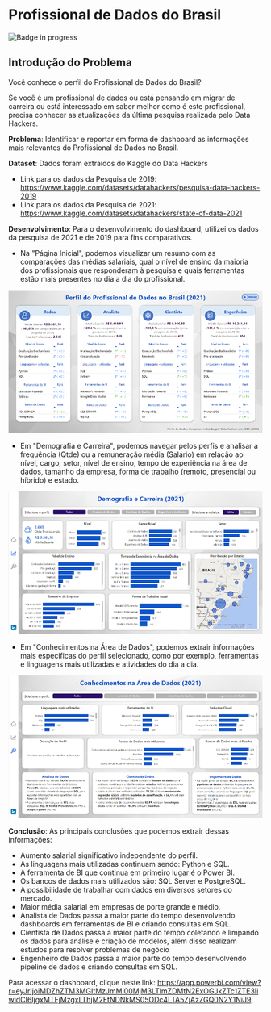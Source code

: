 # Profissional de Dados do Brasil

![Badge in progress](http://img.shields.io/static/v1?label=STATUS&message=IN%20PROGRESS&color=GREEN&style=for-the-badge)

## **Introdução do Problema**

Você conhece o perfil do Profissional de Dados do Brasil? 

Se você é um profissional de dados ou está pensando em migrar de carreira ou está interessado em saber melhor como é este profissional, precisa conhecer as atualizações da última pesquisa realizada pelo Data Hackers. 

**Problema**: Identificar e reportar em forma de dashboard as informações mais relevantes do Profissional de Dados no Brasil. 

**Dataset**: Dados foram extraídos do Kaggle do Data Hackers
* Link para os dados da Pesquisa de 2019: https://www.kaggle.com/datasets/datahackers/pesquisa-data-hackers-2019
* Link para os dados da Pesquisa de 2021: https://www.kaggle.com/datasets/datahackers/state-of-data-2021

**Desenvolvimento**: Para o desenvolvimento do dashboard, utilizei os dados da pesquisa de 2021 e de 2019 para fins comparativos. 
* Na "Página Inicial", podemos visualizar um resumo com as comparações das médias salariais, qual o nível de ensino da maioria dos profissionais que responderam à pesquisa e quais ferramentas estão mais presentes no dia a dia do profissional.

![Screenshot](dashboard1.png)

* Em "Demografia e Carreira", podemos navegar pelos perfis e analisar a frequência (Qtde) ou a remuneração média (Salário) em relação ao nível, cargo, setor, nível de ensino, tempo de experiência na área de dados, tamanho da empresa, forma de trabalho (remoto, presencial ou híbrido) e estado.

![Screenshot](dashboard2.png)

* Em "Conhecimentos na Área de Dados", podemos extrair informações mais específicas do perfil selecionado, como por exemplo, ferramentas e linguagens mais utilizadas e atividades do dia a dia.

![Screenshot](dashboard3.png)

**Conclusão**: As principais conclusões que podemos extrair dessas informações:
* Aumento salarial significativo independente do perfil.
* As linguagens mais utilizadas continuam sendo: Python e SQL.
* A ferramenta de BI que continua em primeiro lugar é o Power BI.
* Os bancos de dados mais utilizados são: SQL Server e PostgreSQL.
* A possibilidade de trabalhar com dados em diversos setores do mercado.
* Maior média salarial em empresas de porte grande e médio.
* Analista de Dados passa a maior parte do tempo desenvolvendo dashboards em ferramentas de BI e criando consultas em SQL.
* Cientista de Dados passa a maior parte do tempo coletando e limpando os dados para análise e criação de modelos, além disso realizam estudos para resolver problemas de negócio 
* Engenheiro de Dados passa a maior parte do tempo desenvolvendo pipeline de dados e criando consultas em SQL.

Para acessar o dashboard, clique neste link: https://app.powerbi.com/view?r=eyJrIjoiMDZhZTM3MGItMzJmMi00MjM3LTlmZDMtN2ExOGJkZTc1ZTE3IiwidCI6IjgxMTFjMzgxLThjM2EtNDNkMS05ODc4LTA5ZjAzZGQ0N2Y1NiJ9
